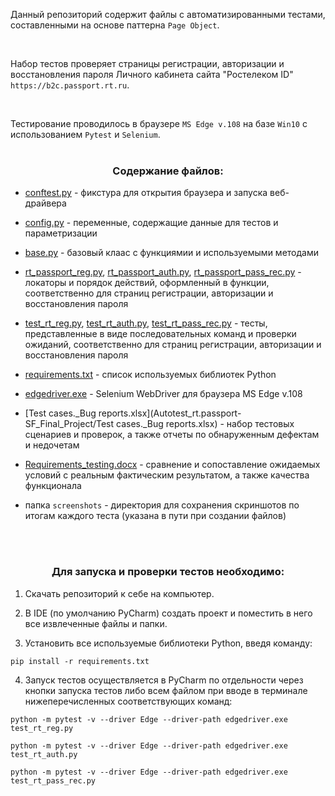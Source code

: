 
Данный репозиторий содержит файлы с автоматизированными тестами, составленными на основе паттерна `Page Object`.

<br>

Набор тестов проверяет страницы регистрации, авторизации и восстановления пароля Личного кабинета сайта "Ростелеком ID" `https://b2c.passport.rt.ru`.

<br>

Тестирование проводилось в браузере `MS Edge v.108` на базе `Win10` с использованием `Pytest` и `Selenium`.
<br>
<br>

<div id="content" align="center">
<h3>Содержание файлов:</h3>
</div>
       
- [conftest.py](Autotest_rt.passport-SF_Final_Project/conftest.py) - фикстура для открытия браузера и запуска веб-драйвера

- [config.py](Autotest_rt.passport-SF_Final_Project/config.py) - переменные, содержащие данные для тестов и параметризации

- [base.py](Autotest_rt.passport-SF_Final_Project/base.py) - базовый клаас с функциямии и используемыми методами

- [rt_passport_reg.py](Autotest_rt.passport-SF_Final_Project/rt_passport_reg.py), [rt_passport_auth.py](Autotest_rt.passport-SF_Final_Project/rt_passport_auth.py), [rt_passport_pass_rec.py](Autotest_rt.passport-SF_Final_Project/rt_passport_pass_rec.py) - локаторы и порядок действий, оформленный в функции, соответственно для страниц регистрации, авторизации и восстановления пароля

- [test_rt_reg.py](Autotest_rt.passport-SF_Final_Project/test_rt_reg.py), [test_rt_auth.py](Autotest_rt.passport-SF_Final_Project/test_rt_auth.py), [test_rt_pass_rec.py](Autotest_rt.passport-SF_Final_Project/test_rt_pass_rec.py) - тесты, представленные в виде последовательных команд и проверки ожиданий, соответственно для страниц регистрации, авторизации и восстановления пароля

- [requirements.txt](Autotest_rt.passport-SF_Final_Project/requirements.txt) - список используемых библиотек Python

- [edgedriver.exe](Autotest_rt.passport-SF_Final_Project/edgedriver.exe) - Selenium WebDriver для браузера MS Edge v.108

- [Test cases._Bug reports.xlsx](Autotest_rt.passport-SF_Final_Project/Test cases._Bug reports.xlsx) - набор тестовых сценариев и проверок, а также отчеты по обнаруженным дефектам и недочетам

- [Requirements_testing.docx](Autotest_rt.passport-SF_Final_Project/Requirements_testing.docx) - сравнение и сопоставление ожидаемых условий с реальным фактическим результатом, а также качества функционала

- папка `screenshots` - директория для сохранения скриншотов по итогам каждого теста (указана в пути при создании файлов)
<br>
  
<br>
<div id="starttest" align="center">
<h3>Для запуска и проверки тестов необходимо:</h3>
</div>

1. Скачать репозиторий к себе на компьютер.

2. В IDE (по умолчанию PyCharm) создать проект и поместить в него все извлеченные файлы и папки.

3. Установить все используемые библиотеки Python, введя команду:
```
pip install -r requirements.txt
```

4. Запуск тестов осуществляется в PyCharm по отдельности через кнопки запуска тестов либо всем файлом при вводе в терминале нижеперечисленных соответствующих команд:
       
```
python -m pytest -v --driver Edge --driver-path edgedriver.exe test_rt_reg.py
```
```
python -m pytest -v --driver Edge --driver-path edgedriver.exe test_rt_auth.py
```
```
python -m pytest -v --driver Edge --driver-path edgedriver.exe test_rt_pass_rec.py
```
